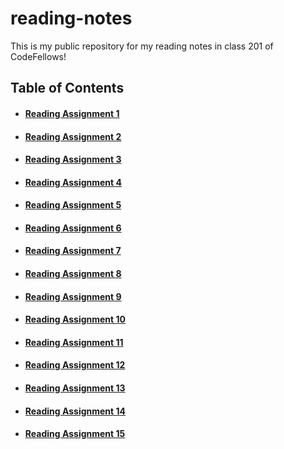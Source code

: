 # reading-notes
This is my public repository for my reading notes in class 201 of CodeFellows!

## Table of Contents

- #### [Reading Assignment 1](class-01.md)
- #### [Reading Assignment 2](class-02.md)
- #### [Reading Assignment 3](rassign3.md)
- #### [Reading Assignment 4](rassign4.md)
- #### [Reading Assignment 5](rassign5.md)
- #### [Reading Assignment 6](rassign6.md)
- #### [Reading Assignment 7](rassign7.md)
- #### [Reading Assignment 8](rassign8.md)
- #### [Reading Assignment 9](rassign9.md)
- #### [Reading Assignment 10](rassign10.md)
- #### [Reading Assignment 11](rassign11.md)
- #### [Reading Assignment 12](rassign12.md)
- #### [Reading Assignment 13](rassign13.md)
- #### [Reading Assignment 14](rassign14.md)
- #### [Reading Assignment 15](rassign15.md) 